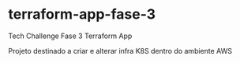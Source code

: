 # terraform-app-fase-3
Tech Challenge Fase 3 Terraform App

Projeto destinado a criar e alterar infra K8S dentro do ambiente AWS


